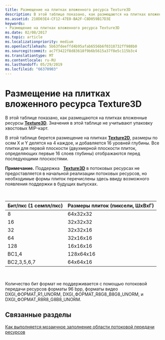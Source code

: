 ```yaml
---
title: Размещение на плитках вложенного ресурса Texture3D
description: В этой таблице показано, как размещаются на плитках вложенные ресурсы Texture3D.
ms.assetid: 210D03E4-CF12-47E0-BA2F-C8D059B17D3E
keywords:
- Размещение на плитках вложенного ресурса Texture3D
ms.date: 02/08/2017
ms.topic: article
ms.localizationpriority: medium
ms.openlocfilehash: 5b63fdeeffd4b95afab6556b6f0318732ff988b0
ms.sourcegitcommit: ac7f3422f8d83618f9b6b5615a37f8e5c115b3c4
ms.translationtype: MT
ms.contentlocale: ru-RU
ms.lasthandoff: 05/29/2019
ms.locfileid: "66370903"
---
```

# <a name="texture3d-subresource-tiling"></a>Размещение на плитках вложенного ресурса Texture3D


В этой таблице показано, как размещаются на плитках вложенные ресурсы [**Texture3D**](https://docs.microsoft.com/windows/desktop/direct3dhlsl/sm5-object-texture3d). Значения в этой таблице не учитывают упаковку хвостовых MIP-карт.

В этой таблице берется размещение на плитках [**Texture2D**](https://docs.microsoft.com/windows/desktop/direct3dhlsl/sm5-object-texture2d), размеры по осям X и Y делятся на 4 каждое, и добавляется 16 уровней глубины. Все плитки для первой плоскости (двухмерной плоскости плиток, определяющих первые 16 слоев глубины) отображаются перед последующими плоскостями.

**Примечание.**  Поддержка   [**Texture3D**](https://docs.microsoft.com/windows/desktop/direct3dhlsl/sm5-object-texture3d) в потоковых ресурсах не предоставляется в начальной реализации потоковых ресурсов, но необходимые формы плиток перечислены здесь ввиду возможного появления поддержки в будущих выпусках.

 

| Бит/пкс (1 семпл/пкс) | Размеры плиток (пиксели, ШxВxГ) |
|-----------------------------|---------------------------------|
| 8                           | 64x32x32                        |
| 16                          | 32x32x32                        |
| 32                          | 32x32x16                        |
| 64                          | 32x16x16                        |
| 128                         | 16x16x16                        |
| BC1,4                       | 128x64x16                       |
| BC2,3,5,6,7                 | 64x64x16                        |

 

Количество бит формат не поддерживается с помощью потоковой передачи ресурсов форматы 96 bpp, форматы видео DXGI\_ФОРМАТ\_R1\_UNORM, DXGI\_ФОРМАТ\_R8G8\_B8G8\_UNORM, и DXGI\_ФОРМАТ\_R8R8\_G8B8\_UNORM.

## <a name="span-idrelated-topicsspanrelated-topics"></a><span id="related-topics"></span>Связанные разделы


[Как выполняется мозаичное заполнение области потоковой передачи ресурсов](how-a-streaming-resource-s-area-is-tiled.md)

 

 




